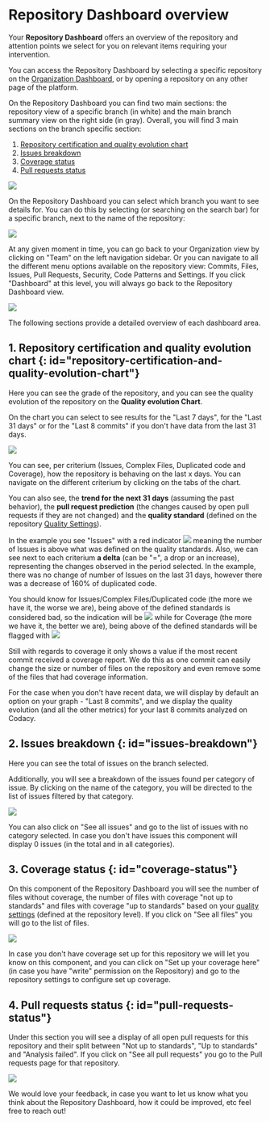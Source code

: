 # Repository Dashboard overview

Your **Repository Dashboard** offers an overview of the repository and attention points we select for you on relevant items requiring your intervention.

You can access the Repository Dashboard by selecting a specific repository on the [Organization Dashboard](../organizations/organization-dashboard-overview.md), or by opening a repository on any other page of the platform.

On the Repository Dashboard you can find two main sections: the repository view of a specific branch (in white) and the main branch summary view on the right side (in gray). Overall, you will find 3 main sections on the branch specific section:

1.  [Repository certification and quality evolution chart](#repository-certification-and-quality-evolution-chart)
1.  [Issues breakdown](#issues-breakdown)
1.  [Coverage status](#coverage-status)
1.  [Pull requests status](#pull-requests-status)

![](images/Screen_Shot_2018-05-03_at_22.33.18.png)

On the Repository Dashboard you can select which branch you want to see details for. You can do this by selecting (or searching on the search bar) for a specific branch, next to the name of the repository:

![](images/Screen_Shot_2018-05-03_at_22.38.33.png)

At any given moment in time, you can go back to your Organization view by clicking on "Team" on the left navigation sidebar. Or you can navigate to all the different menu options available on the repository view: Commits, Files, Issues, Pull Requests, Security, Code Patterns and Settings. If you click "Dashboard" at this level, you will always go back to the Repository Dashboard view.

![](images/Screen_Shot_2018-05-03_at_22.40.11.png)

The following sections provide a detailed overview of each dashboard area.


## 1. Repository certification and quality evolution chart {: id="repository-certification-and-quality-evolution-chart"}

Here you can see the grade of the repository, and you can see the quality evolution of the repository on the **Quality evolution Chart**.

On the chart you can select to see results for the "Last 7 days", for the "Last 31 days" or for the "Last 8 commits" if you don't have data from the last 31 days.

![](images/Screen_Shot_2018-05-03_at_22.44.22.png)

You can see, per criterium (Issues, Complex Files, Duplicated code and Coverage), how the repository is behaving on the last x days. You can navigate on the different criterium by clicking on the tabs of the chart.

You can also see, the **trend for the next 31 days** (assuming the past behavior), the **pull request prediction** (the changes caused by open pull requests if they are not changed) and the **quality standard** (defined on the repository [Quality Settings](quality-settings.md)).

In the example you see "Issues" with a red indicator ![](images/Screen_Shot_2018-05-03_at_22.51.02.png) meaning the number of Issues is above what was defined on the quality standards. Also, we can see next to each criterium **a delta** (can be "=", a drop or an increase), representing the changes observed in the period selected. In the example, there was no change of number of Issues on the last 31 days, however there was a decrease of 160% of duplicated code.

You should know for Issues/Complex Files/Duplicated code (the more we have it, the worse we are), being above of the defined standards is considered bad, so the indication will be ![](images/Screen_Shot_2018-05-03_at_22.51.02.png) while for Coverage (the more we have it, the better we are), being above of the defined standards will be flagged with ![](images/Screen_Shot_2018-05-03_at_22.55.26.png)

Still with regards to coverage it only shows a value if the most recent commit received a coverage report. We do this as one commit can easily change the size or number of files on the repository and even remove some of the files that had coverage information.

For the case when you don't have recent data, we will display by default an option on your graph - "Last 8 commits", and we display the quality evolution (and all the other metrics) for your last 8 commits analyzed on Codacy.

## 2. Issues breakdown {: id="issues-breakdown"}

Here you can see the total of issues on the branch selected.

Additionally, you will see a breakdown of the issues found per category of issue. By clicking on the name of the category, you will be directed to the list of issues filtered by that category.

![](images/Screenshot_2019-02-25_at_11.22.54.png)

You can also click on "See all issues" and go to the list of issues with no category selected. In case you don't have issues this component will display 0 issues (in the total and in all categories).

## 3. Coverage status {: id="coverage-status"}

On this component of the Repository Dashboard you will see the number of files without coverage, the number of files with coverage "not up to standards" and files with coverage "up to standards" based on your [quality settings](quality-settings.md) (defined at the repository level). If you click on "See all files" you will go to the list of files.

![](images/Screenshot_2019-02-25_at_10.25.50.png)

In case you don't have coverage set up for this repository we will let you know on this component, and you can click on "Set up your coverage here" (in case you have "write" permission on the Repository) and go to the repository settings to configure set up coverage.

## 4. Pull requests status {: id="pull-requests-status"}

Under this section you will see a display of all open pull requests for this repository and their split between "Not up to standards", "Up to standards" and "Analysis failed". If you click on "See all pull requests" you go to the Pull requests page for that repository.

![](images/Screen_Shot_2018-05-03_at_23.08.42.png)

We would love your feedback, in case you want to let us know what you think about the Repository Dashboard, how it could be improved, etc feel free to reach out!
